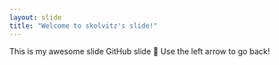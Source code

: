 ```yaml
---
layout: slide
title: "Welcome to skolvitz's slide!"
---
```

This is my awesome slide GitHub slide :tada:
Use the left arrow to go back!
